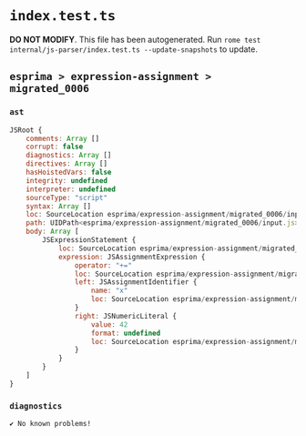 # `index.test.ts`

**DO NOT MODIFY**. This file has been autogenerated. Run `rome test internal/js-parser/index.test.ts --update-snapshots` to update.

## `esprima > expression-assignment > migrated_0006`

### `ast`

```javascript
JSRoot {
	comments: Array []
	corrupt: false
	diagnostics: Array []
	directives: Array []
	hasHoistedVars: false
	integrity: undefined
	interpreter: undefined
	sourceType: "script"
	syntax: Array []
	loc: SourceLocation esprima/expression-assignment/migrated_0006/input.js 1:0-2:0
	path: UIDPath<esprima/expression-assignment/migrated_0006/input.js>
	body: Array [
		JSExpressionStatement {
			loc: SourceLocation esprima/expression-assignment/migrated_0006/input.js 1:0-1:7
			expression: JSAssignmentExpression {
				operator: "+="
				loc: SourceLocation esprima/expression-assignment/migrated_0006/input.js 1:0-1:7
				left: JSAssignmentIdentifier {
					name: "x"
					loc: SourceLocation esprima/expression-assignment/migrated_0006/input.js 1:0-1:1 (x)
				}
				right: JSNumericLiteral {
					value: 42
					format: undefined
					loc: SourceLocation esprima/expression-assignment/migrated_0006/input.js 1:5-1:7
				}
			}
		}
	]
}
```

### `diagnostics`

```
✔ No known problems!

```

